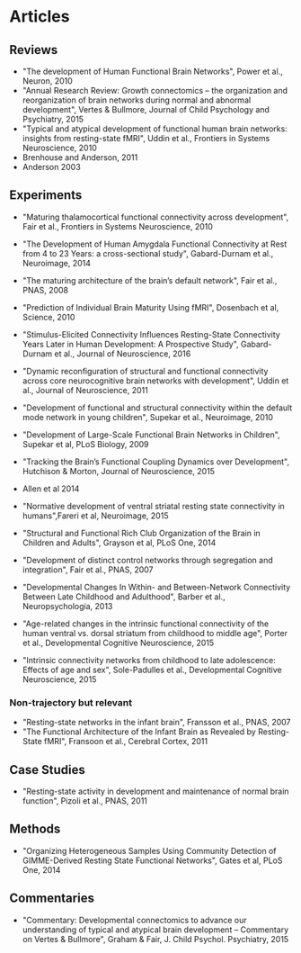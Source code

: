 # Articles

## Reviews

* "The development of Human Functional Brain Networks", Power et al., Neuron, 2010
* "Annual Research Review: Growth connectomics – the organization and reorganization of brain networks during normal and abnormal development", Vertes & Bullmore, Journal of Child Psychology and Psychiatry, 2015
* "Typical and atypical development of functional human brain networks: insights from resting-state fMRI", Uddin et al., Frontiers in Systems Neuroscience, 2010
* Brenhouse and Anderson, 2011
* Anderson 2003

## Experiments

* "Maturing thalamocortical functional connectivity across development", Fair et al., Frontiers in Systems Neuroscience, 2010
* "The Development of Human Amygdala Functional Connectivity at Rest from 4 to 23 Years: a cross-sectional study", Gabard-Durnam et al., Neuroimage, 2014
* "The maturing architecture of the brain’s default network", Fair et al., PNAS, 2008
* "Prediction of Individual Brain Maturity Using fMRI", Dosenbach et al, Science, 2010
* "Stimulus-Elicited Connectivity Influences Resting-State Connectivity Years Later in Human Development: A Prospective Study", Gabard-Durnam et al., Journal of Neuroscience, 2016
* "Dynamic reconfiguration of structural and functional connectivity across core neurocognitive brain networks with development", Uddin et al., Journal of Neuroscience, 2011
* "Development of functional and structural connectivity within the default mode network in young children", Supekar et al., Neuroimage, 2010
* "Development of Large-Scale Functional Brain Networks in Children", Supekar et al, PLoS Biology, 2009
* "Tracking the Brain’s Functional Coupling Dynamics over Development", Hutchison & Morton, Journal of Neuroscience, 2015
* Allen et al 2014

* "Normative development of ventral striatal resting state connectivity in humans",Fareri et al, Neuroimage, 2015
* "Structural and Functional Rich Club Organization of the Brain in Children and Adults", Grayson et al, PLoS One, 2014
* "Development of distinct control networks through segregation and integration", Fair et al., PNAS, 2007
* "Developmental Changes In Within- and Between-Network Connectivity Between Late Childhood and Adulthood", Barber et al., Neuropsychologia, 2013
* "Age-related changes in the intrinsic functional connectivity of the human ventral vs. dorsal striatum from childhood to middle age", Porter et al., Developmental Cognitive Neuroscience, 2015
* "Intrinsic connectivity networks from childhood to late adolescence: Effects of age and sex", Sole-Padulles et al., Developmental Cognitive Neuroscience, 2015

### Non-trajectory but relevant

* "Resting-state networks in the infant brain", Fransson et al., PNAS, 2007
* "The Functional Architecture of the Infant Brain as Revealed by Resting-State fMRI", Fransoon et al., Cerebral Cortex, 2011

## Case Studies

* "Resting-state activity in development and maintenance of normal brain function", Pizoli et al., PNAS, 2011

## Methods

* "Organizing Heterogeneous Samples Using Community Detection of GIMME-Derived Resting State Functional Networks", Gates et al, PLoS One, 2014

## Commentaries

* "Commentary: Developmental connectomics to advance our understanding of typical and atypical brain development – Commentary on Vertes & Bullmore", Graham & Fair, J. Child Psychol. Psychiatry, 2015
